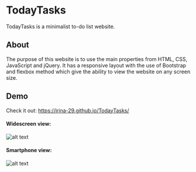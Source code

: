 # TodayTasks
TodayTasks is a minimalist to-do list website.
## About
The purpose of this website is to use the main properties from HTML, CSS, JavaScript and jQuery. It has a responsive layout with the use of Bootstrap and flexbox method which give the ability to view the website on any screen size.
## Demo
Check it out: https://irina-29.github.io/TodayTasks/
#### Widescreen view:
![alt text](https://media.giphy.com/media/zZa8ZB6ZaY1nivuN3o/giphy.gif)
#### Smartphone view:
![alt text](https://media.giphy.com/media/bRZFnrqvNiccmdCln3/giphy.gif)

